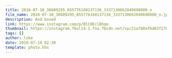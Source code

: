 ```yaml
---
title: 2018-07-10_36609295_655776168137136_3337130662040698880_n
file_name: 2018-07-10_36609295_655776168137136_3337130662040698880_n.jpg
description: And boxed
link: https://www.instagram.com/p/BlCOEclBhqo
thumbnail: https://instagram.fkul14-1.fna.fbcdn.net/vp/21a780af6d63f278a7ba802b6c7551b3/5C081B46/t51.2885-15/sh0.08/e35/s640x640/36609295_655776168137136_3337130662040698880_n.jpg?ig_cache_key=MTgyMDA3OTA3NzYyNjA5MjIwMA%3D%3D.2
tags: []
author: luke
date: 2018-07-10 02:39
template: photo.hbs
---
```

